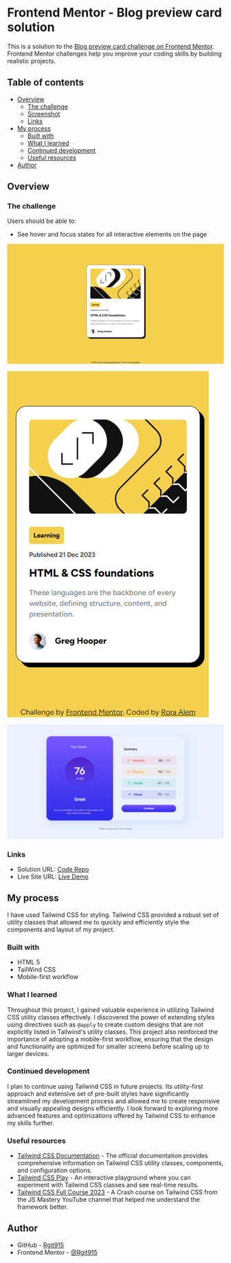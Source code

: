 # Frontend Mentor - Blog preview card solution

This is a solution to the [Blog preview card challenge on Frontend Mentor](https://www.frontendmentor.io/challenges/blog-preview-card-ckPaj01IcS). Frontend Mentor challenges help you improve your coding skills by building realistic projects.

## Table of contents

- [Overview](#overview)
  - [The challenge](#the-challenge)
  - [Screenshot](#screenshot)
  - [Links](#links)
- [My process](#my-process)
  - [Built with](#built-with)
  - [What I learned](#what-i-learned)
  - [Continued development](#continued-development)
  - [Useful resources](#useful-resources)
- [Author](#author)


## Overview

### The challenge

Users should be able to:

- See hover and focus states for all interactive elements on the page

![Desktop Preview](https://github.com/Rgit915/blog-preview-card/blob/master/assets/images/desktop-preview-MY-SOLUTION.png)

![Mobile Preview](https://github.com/Rgit915/blog-preview-card/blob/master/assets/images/mobile-preview-MY-SOLUTION.png)

![Active-states Preview](https://github.com/Rgit915/results-summary-component/blob/master/assets/images/active-states-MY-SOLUTION.png)


### Links

- Solution URL: [Code Repo](https://github.com/Rgit915/blog-preview-card)
- Live Site URL: [Live Demo](https://rgit915.github.io/blog-preview-card/)

## My process

I have used Tailwind CSS for styling. Tailwind CSS provided a robust set of utility classes that allowed me to quickly and efficiently style the components and layout of my project.

### Built with

- HTML 5
- TailWind CSS
- Mobile-first workflow

### What I learned

Throughout this project, I gained valuable experience in utilizing Tailwind CSS utility classes effectively. I discovered the power of extending styles using directives such as `@apply` to create custom designs that are not explicitly listed in Tailwind's utility classes. This project also reinforced the importance of adopting a mobile-first workflow, ensuring that the design and functionality are optimized for smaller screens before scaling up to larger devices.


### Continued development

I plan to continue using Tailwind CSS in future projects. Its utility-first approach and extensive set of pre-built styles have significantly streamlined my development process and allowed me to create responsive and visually appealing designs efficiently. I look forward to exploring more advanced features and optimizations offered by Tailwind CSS to enhance my skills further.


### Useful resources

- [Tailwind CSS Documentation](https://tailwindcss.com/docs) - The official documentation provides comprehensive information on Tailwind CSS utility classes, components, and configuration options.
- [Tailwind CSS Play](https://play.tailwindcss.com/) - An interactive playground where you can experiment with Tailwind CSS classes and see real-time results.
- [Tailwind CSS Full Course 2023](https://www.youtube.com/watch?v=tS7upsfuxmo) - A Crash course on Tailwind CSS from the JS Mastery YouTube channel that helped me understand the framework better.

## Author

- GitHub - [Rgit915](https://github.com/Rgit915)
- Frontend Mentor - [@Rgit915](https://www.frontendmentor.io/profile/Rgit915)
